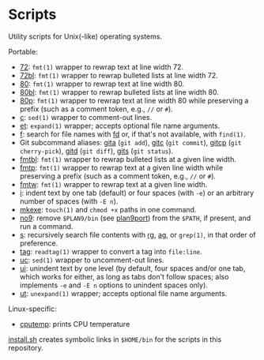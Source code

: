 # Scripts

Utility scripts for Unix(-like) operating systems.

Portable:

- [72](72): `fmt(1)` wrapper to rewrap text at line width 72.
- [72bl](72bl): `fmt(1)` wrapper to rewrap bulleted lists at line width 72.
- [80](80): `fmt(1)` wrapper to rewrap text at line width 80.
- [80bl](80bl): `fmt(1)` wrapper to rewrap bulleted lists at line width 80.
- [80p](80p): `fmt(1)` wrapper to rewrap text at line width 80 while preserving
  a prefix (such as a comment token, e.g., `//` or `#`).
- [c](c): `sed(1)` wrapper to comment-out lines.
- [et](et): `expand(1)` wrapper; accepts optional file name arguments.
- [f](f): search for file names with [fd][ghfd] or, if that's not available,
  with `find(1)`.
- Git subcommand aliases: [gita](gita) (`git add`), [gitc](gitc) (`git commit`),
  [gitcp](gitcp) (`git cherry-pick`), [gitd](gitd) (`git diff`), [gits](gits)
  (`git status`).
- [fmtbl](fmtbl): `fmt(1)` wrapper to rewrap bulleted lists at a given line
  width.
- [fmtp](fmtp): `fmt(1)` wrapper to rewrap text at a given line width while
  preserving a prefix (such as a comment token, e.g., `//` or `#`).
- [fmtw](fmtw): `fmt(1)` wrapper to rewrap text at a given line width.
- [i](i): indent text by one tab (default) or four spaces (with `-e`) or an
  arbitrary number of spaces (with `-E n`).
- [mkexe](mkexe): `touch(1)` and `chmod +x` paths in one command.
- [no9](no9): remove `$PLAN9/bin` (see [plan9port][p9p]) from the `$PATH`, if
  present, and run a command.
- [s](s): recursively search file contents with [rg][ghrg], [ag][ghag], or
  `grep(1)`, in that order of preference.
- [tag](tag): `readtag(1)` wrapper to convert a tag into `file:line`.
- [uc](uc): `sed(1)` wrapper to uncomment-out lines.
- [ui](ui): unindent text by one level (by default, four spaces and/or one tab,
  which works for either, as long as tabs don't follow spaces; also implements
  `-e` and `-E n` options to unindent spaces only).
- [ut](ut): `unexpand(1)` wrapper; accepts optional file name arguments.

[ghfd]: https://github.com/sharkdp/fd
[p9p]: https://9fans.github.io/plan9port/
[ghrg]: https://github.com/BurntSushi/ripgrep
[ghag]: https://github.com/ggreer/the_silver_searcher

Linux-specific:

- [cputemp](linux/cputemp): prints CPU temperature

[install.sh](install.sh) creates symbolic links in `$HOME/bin` for the scripts
in this repository.
